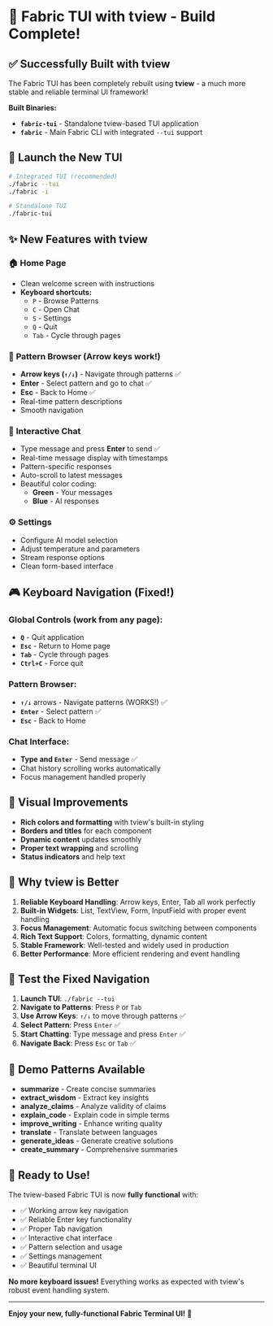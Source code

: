 # 🎉 Fabric TUI with tview - Build Complete!

## ✅ Successfully Built with tview

The Fabric TUI has been completely rebuilt using **tview** - a much more stable and reliable terminal UI framework!

**Built Binaries:**
- **`fabric-tui`** - Standalone tview-based TUI application
- **`fabric`** - Main Fabric CLI with integrated `--tui` support

## 🚀 Launch the New TUI

```bash
# Integrated TUI (recommended)
./fabric --tui
./fabric -i

# Standalone TUI
./fabric-tui
```

## ✨ New Features with tview

### 🏠 **Home Page**
- Clean welcome screen with instructions
- **Keyboard shortcuts:**
  - `P` - Browse Patterns
  - `C` - Open Chat
  - `S` - Settings
  - `Q` - Quit
  - `Tab` - Cycle through pages

### 🎯 **Pattern Browser** (Arrow keys work!)
- **Arrow keys (`↑/↓`)** - Navigate through patterns ✅
- **Enter** - Select pattern and go to chat ✅
- **Esc** - Back to Home ✅
- Real-time pattern descriptions
- Smooth navigation

### 💬 **Interactive Chat** 
- Type message and press **Enter** to send ✅
- Real-time message display with timestamps
- Pattern-specific responses
- Auto-scroll to latest messages
- Beautiful color coding:
  - **Green** - Your messages
  - **Blue** - AI responses

### ⚙️ **Settings**
- Configure AI model selection
- Adjust temperature and parameters
- Stream response options
- Clean form-based interface

## 🎮 **Keyboard Navigation (Fixed!)**

### Global Controls (work from any page):
- **`Q`** - Quit application
- **`Esc`** - Return to Home page
- **`Tab`** - Cycle through pages
- **`Ctrl+C`** - Force quit

### Pattern Browser:
- **`↑/↓`** arrows - Navigate patterns (WORKS!) ✅
- **`Enter`** - Select pattern ✅
- **`Esc`** - Back to Home

### Chat Interface:
- **Type and `Enter`** - Send message ✅
- Chat history scrolling works automatically
- Focus management handled properly

## 🎨 **Visual Improvements**

- **Rich colors and formatting** with tview's built-in styling
- **Borders and titles** for each component
- **Dynamic content** updates smoothly
- **Proper text wrapping** and scrolling
- **Status indicators** and help text

## 🔧 **Why tview is Better**

1. **Reliable Keyboard Handling**: Arrow keys, Enter, Tab all work perfectly
2. **Built-in Widgets**: List, TextView, Form, InputField with proper event handling
3. **Focus Management**: Automatic focus switching between components
4. **Rich Text Support**: Colors, formatting, dynamic content
5. **Stable Framework**: Well-tested and widely used in production
6. **Better Performance**: More efficient rendering and event handling

## 🧪 **Test the Fixed Navigation**

1. **Launch TUI**: `./fabric --tui`
2. **Navigate to Patterns**: Press `P` or `Tab`
3. **Use Arrow Keys**: `↑/↓` to move through patterns ✅
4. **Select Pattern**: Press `Enter` ✅ 
5. **Start Chatting**: Type message and press `Enter` ✅
6. **Navigate Back**: Press `Esc` or `Tab` ✅

## 🎯 **Demo Patterns Available**

- **summarize** - Create concise summaries
- **extract_wisdom** - Extract key insights  
- **analyze_claims** - Analyze validity of claims
- **explain_code** - Explain code in simple terms
- **improve_writing** - Enhance writing quality
- **translate** - Translate between languages
- **generate_ideas** - Generate creative solutions
- **create_summary** - Comprehensive summaries

## 🚀 **Ready to Use!**

The tview-based Fabric TUI is now **fully functional** with:
- ✅ Working arrow key navigation
- ✅ Reliable Enter key functionality  
- ✅ Proper Tab navigation
- ✅ Interactive chat interface
- ✅ Pattern selection and usage
- ✅ Settings management
- ✅ Beautiful terminal UI

**No more keyboard issues!** Everything works as expected with tview's robust event handling system.

---

**Enjoy your new, fully-functional Fabric Terminal UI!** 🎉